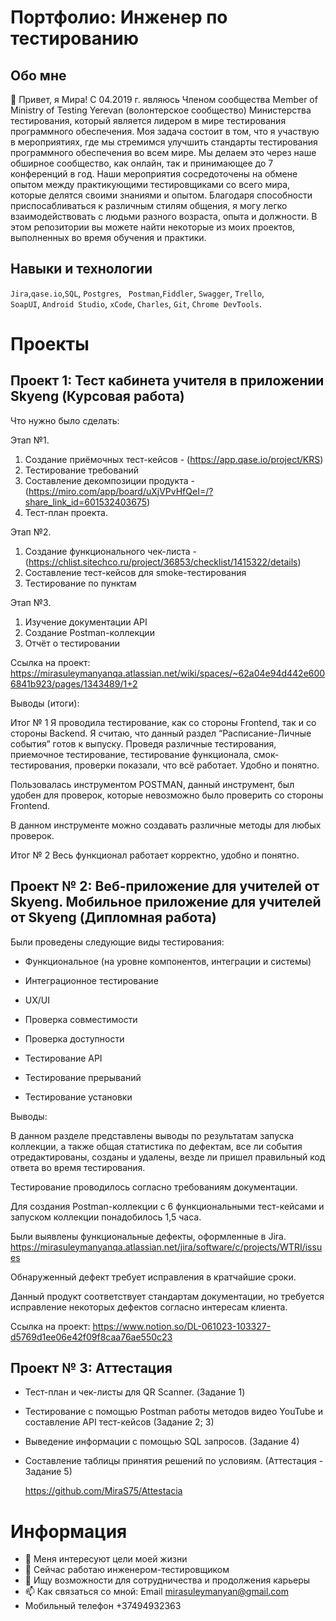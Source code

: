 # Портфолио: Инженер по тестированию

## Обо мне

👋 Привет, я Мира! С 04.2019 г. являюсь Членом сообщества Member of Ministry of Testing Yerevan (волонтерское сообщество) Министерства тестирования, который является лидером в мире тестирования программного обеспечения. Моя задача состоит в том, что я участвую в мероприятиях, где мы стремимся улучшить стандарты тестирования программного обеспечения во всем мире. Мы делаем это через наше обширное сообщество, как онлайн, так и принимающее до 7 конференций в год. Наши мероприятия сосредоточены на обмене опытом между практикующими тестировщиками со всего мира, которые делятся своими знаниями и опытом.
 Благодаря способности приспосабливаться к различным стилям общения, я могу легко взаимодействовать с людьми разного возраста, опыта и должности. 
 В этом репозитории вы можете найти некоторые из моих проектов, выполненных во время обучения и практики.

## Навыки и технологии
``Jira``,``qase.io``,``SQL``, ``Postgres``, `` Postman``,``Fiddler``, ``Swagger``, ``Trello``, <br>
``SoapUI``, ``Android Studio``, ``xCode``, ``Charles``, ``Git``, ``Chrome DevTools``.

# Проекты
##  Проект 1: Тест кабинета учителя в приложении Skyeng (Курсовая работа)

Что нужно было сделать:

Этап №1.
1. Создание приёмочных тест-кейсов - (https://app.qase.io/project/KRS)
2. Тестирование требований
3. Составление декомпозиции продукта - (https://miro.com/app/board/uXjVPvHfQeI=/?share_link_id=601532403675)
4. Тест-план проекта.

Этап №2.
1. Создание функционального чек-листа - (https://chlist.sitechco.ru/project/36853/checklist/1415322/details)
2. Составление тест-кейсов для smoke-тестирования
3. Тестирование по пунктам

Этап №3.
1. Изучение документации API
2. Создание Postman-коллекции
3. Отчёт о тестировании

Ссылка на проект: https://mirasuleymanyanqa.atlassian.net/wiki/spaces/~62a04e94d442e6006841b923/pages/1343489/1+2

Выводы (итоги):

Итог № 1
Я проводила тестирование, как со стороны Frontend, так и со стороны Backend.
Я считаю, что данный раздел “Расписание-Личные события” готов к выпуску. Проведя различные тестирования, приемочное тестирование, тестирование функционала, смок-тестирования, проверки показали, что всё работает. Удобно и понятно.

Пользовалась инструментом POSTMAN, данный инструмент, был удобен для проверок, которые невозможно было проверить со стороны Frontend.

В данном инструменте можно создавать различные методы для любых проверок.

Итог № 2
Весь функционал работает корректно, удобно и понятно.


## Проект № 2: Веб-приложение для учителей от Skyeng. Мобильное приложение для учителей от Skyeng (Дипломная работа) 

Были проведены следующие виды тестирования:

- Функциональное (на уровне компонентов, интеграции и системы) 

- Интеграционное тестирование

- UX/UI

- Проверка совместимости

- Проверка доступности

- Тестирование API

- Тестирование прерываний

- Тестирование установки

Выводы:

В данном разделе представлены выводы по результатам запуска коллекции, а также общая статистика по дефектам, все ли события отредактированы, созданы и удалены, везде ли пришел правильный код ответа во время тестирования.

Тестирование проводилось согласно требованиям документации.

Для создания Postman-коллекции с 6 функциональными тест-кейсами и запуском коллекции понадобилось 1,5 часа.

Были выявлены функциональные дефекты, оформленные в Jira. https://mirasuleymanyanqa.atlassian.net/jira/software/c/projects/WTRI/issues

Обнаруженный дефект требует исправления в кратчайшие сроки.

Данный продукт соответствует стандартам документации, но требуется исправление некоторых дефектов согласно интересам клиента.

Ссылка на проект:  https://www.notion.so/DL-061023-103327-d5769d1ee06e42f09f8caa76ae550c23

## Проект № 3:  Аттестация

- Тест-план и чек-листы для QR Scanner. (Задание 1)
- Тестирование с помощью Postman работы методов видео YouTube и составление API  тест-кейсов  (Задание 2; 3)
- Выведение информации с помощью  SQL запросов. (Задание 4)
- Составление таблицы принятия решений по условиям. (Аттестация - Задание 5)

   https://github.com/MiraS75/Attestacia





# Информация

- 👀 Меня интересуют цели моей жизни
- 🌱 Сейчас работаю инженером-тестировщиком
- 💞️ Ищу возможности для сотрудничества и продолжения карьеры
- 📫 Как связаться со мной:   Email		   mirasuleymanyan@gmail.com
-    Мобильный телефон		   +37494932363
